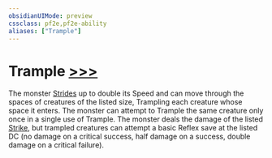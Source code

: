 ```yaml
---
obsidianUIMode: preview
cssclass: pf2e,pf2e-ability
aliases: ["Trample"]
---
```

# Trample [>>>](/rules/core-rulebook/chapter-9-playing-the-game.md#Actions "Three-Action")

The monster [Strides](/rules/actions/stride.md) up to double its Speed and can move through the spaces of creatures of the listed size, Trampling each creature whose space it enters. The monster can attempt to Trample the same creature only once in a single use of Trample. The monster deals the damage of the listed [Strike](/rules/actions/strike.md), but trampled creatures can attempt a basic Reflex save at the listed DC (no damage on a critical success, half damage on a success, double damage on a critical failure).